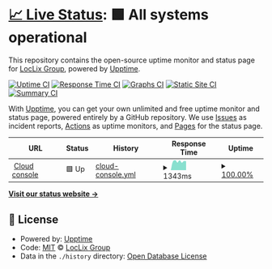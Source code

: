 # [📈 Live Status](https://loclix.github.io): <!--live status--> **🟩 All systems operational**

This repository contains the open-source uptime monitor and status page for [LocLix Group](https://loclix.io/), powered by [Upptime](https://github.com/upptime/upptime).

[![Uptime CI](https://github.com/LocLix/StatusPage/workflows/Uptime%20CI/badge.svg)](https://github.com/LocLix/StatusPage/actions?query=workflow%3A%22Uptime+CI%22)
[![Response Time CI](https://github.com/LocLix/StatusPage/workflows/Response%20Time%20CI/badge.svg)](https://github.com/LocLix/StatusPage/actions?query=workflow%3A%22Response+Time+CI%22)
[![Graphs CI](https://github.com/LocLix/StatusPage/workflows/Graphs%20CI/badge.svg)](https://github.com/LocLix/StatusPage/actions?query=workflow%3A%22Graphs+CI%22)
[![Static Site CI](https://github.com/LocLix/StatusPage/workflows/Static%20Site%20CI/badge.svg)](https://github.com/LocLix/StatusPage/actions?query=workflow%3A%22Static+Site+CI%22)
[![Summary CI](https://github.com/LocLix/StatusPage/workflows/Summary%20CI/badge.svg)](https://github.com/LocLix/StatusPage/actions?query=workflow%3A%22Summary+CI%22)

With [Upptime](https://upptime.js.org), you can get your own unlimited and free uptime monitor and status page, powered entirely by a GitHub repository. We use [Issues](https://github.com/LocLix/StatusPage/issues) as incident reports, [Actions](https://github.com/LocLix/StatusPage/actions) as uptime monitors, and [Pages](https://loclix.github.io) for the status page.

<!--start: status pages-->
<!-- This summary is generated by Upptime (https://github.com/upptime/upptime) -->
<!-- Do not edit this manually, your changes will be overwritten -->
<!-- prettier-ignore -->
| URL | Status | History | Response Time | Uptime |
| --- | ------ | ------- | ------------- | ------ |
| <img alt="" src="https://icons.duckduckgo.com/ip3/console.loclix.cloud.ico" height="13"> [Cloud console](https://console.loclix.cloud) | 🟩 Up | [cloud-console.yml](https://github.com/LocLix/StatusPage/commits/HEAD/history/cloud-console.yml) | <details><summary><img alt="Response time graph" src="./graphs/cloud-console/response-time-week.png" height="20"> 1343ms</summary><br><a href="https://statustest.loclix.io/history/cloud-console"><img alt="Response time 1372" src="https://img.shields.io/endpoint?url=https%3A%2F%2Fraw.githubusercontent.com%2FLocLix%2FStatusPage%2FHEAD%2Fapi%2Fcloud-console%2Fresponse-time.json"></a><br><a href="https://statustest.loclix.io/history/cloud-console"><img alt="24-hour response time 1137" src="https://img.shields.io/endpoint?url=https%3A%2F%2Fraw.githubusercontent.com%2FLocLix%2FStatusPage%2FHEAD%2Fapi%2Fcloud-console%2Fresponse-time-day.json"></a><br><a href="https://statustest.loclix.io/history/cloud-console"><img alt="7-day response time 1343" src="https://img.shields.io/endpoint?url=https%3A%2F%2Fraw.githubusercontent.com%2FLocLix%2FStatusPage%2FHEAD%2Fapi%2Fcloud-console%2Fresponse-time-week.json"></a><br><a href="https://statustest.loclix.io/history/cloud-console"><img alt="30-day response time 1372" src="https://img.shields.io/endpoint?url=https%3A%2F%2Fraw.githubusercontent.com%2FLocLix%2FStatusPage%2FHEAD%2Fapi%2Fcloud-console%2Fresponse-time-month.json"></a><br><a href="https://statustest.loclix.io/history/cloud-console"><img alt="1-year response time 1372" src="https://img.shields.io/endpoint?url=https%3A%2F%2Fraw.githubusercontent.com%2FLocLix%2FStatusPage%2FHEAD%2Fapi%2Fcloud-console%2Fresponse-time-year.json"></a></details> | <details><summary><a href="https://statustest.loclix.io/history/cloud-console">100.00%</a></summary><a href="https://statustest.loclix.io/history/cloud-console"><img alt="All-time uptime 100.00%" src="https://img.shields.io/endpoint?url=https%3A%2F%2Fraw.githubusercontent.com%2FLocLix%2FStatusPage%2FHEAD%2Fapi%2Fcloud-console%2Fuptime.json"></a><br><a href="https://statustest.loclix.io/history/cloud-console"><img alt="24-hour uptime 100.00%" src="https://img.shields.io/endpoint?url=https%3A%2F%2Fraw.githubusercontent.com%2FLocLix%2FStatusPage%2FHEAD%2Fapi%2Fcloud-console%2Fuptime-day.json"></a><br><a href="https://statustest.loclix.io/history/cloud-console"><img alt="7-day uptime 100.00%" src="https://img.shields.io/endpoint?url=https%3A%2F%2Fraw.githubusercontent.com%2FLocLix%2FStatusPage%2FHEAD%2Fapi%2Fcloud-console%2Fuptime-week.json"></a><br><a href="https://statustest.loclix.io/history/cloud-console"><img alt="30-day uptime 100.00%" src="https://img.shields.io/endpoint?url=https%3A%2F%2Fraw.githubusercontent.com%2FLocLix%2FStatusPage%2FHEAD%2Fapi%2Fcloud-console%2Fuptime-month.json"></a><br><a href="https://statustest.loclix.io/history/cloud-console"><img alt="1-year uptime 100.00%" src="https://img.shields.io/endpoint?url=https%3A%2F%2Fraw.githubusercontent.com%2FLocLix%2FStatusPage%2FHEAD%2Fapi%2Fcloud-console%2Fuptime-year.json"></a></details>

<!--end: status pages-->

[**Visit our status website →**](https://loclix.github.io)

## 📄 License

- Powered by: [Upptime](https://github.com/upptime/upptime)
- Code: [MIT](./LICENSE) © [LocLix Group](https://loclix.io/)
- Data in the `./history` directory: [Open Database License](https://opendatacommons.org/licenses/odbl/1-0/)
